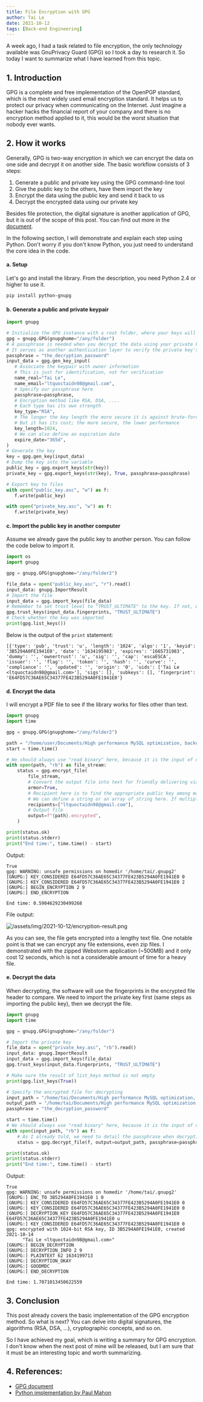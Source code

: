 ```yaml
---
title: File Encryption with GPG
author: Tai Le
date: 2021-10-12
tags: [Back-end Engineering]
---
```


A week ago, I had a task related to file encryption, the only technology available was GnuPrivacy Guard (GPG) so I took a day to research it. So today I want to summarize what I have learned from this topic.

## 1. Introduction

GPG is a complete and free implementation of the OpenPGP standard, which is the most widely used email encryption standard. It helps us to protect our privacy when communicating on the Internet. Just imagine a hacker hacks the financial report of your company and there is no encryption method applied to it, this would be the worst situation that nobody ever wants.


## 2. How it works

Generally, GPG is two-way encryption in which we can encrypt the data on one side and decrypt it on another side. The basic workflow consists of 3 steps:
1. Generate a public and private key using the GPG command-line tool
2. Give the public key to the others, have them import the key
3. Encrypt the data using the public key and send it back to us
3. Decrypt the encrypted data using our private key

Besides file protection, the digital signature is another application of GPG, but it is out of the scope of this post. You can find out more in the [document](https://www.gnupg.org/gph/en/manual/x135.html).

In the following section, I will demonstrate and explain each step using Python. Don't worry if you don't know Python, you just need to understand the core idea in the code.


#### a. Setup

Let's go and install the library. From the description, you need Python 2.4 or higher to use it.

```bash
pip install python-gnupg
```


#### b. Generate a public and private keypair

 ```python
import gnupg

# Initialize the GPG instance with a root folder, where your keys will be stored.
gpg = gnupg.GPG(gnupghome="/any/folder")
# A passphrase is needed when you decrypt the data using your private key
# It serves as another authentication layer to verify the private key's owner
passphrase = "the_decryption_password"
input_data = gpg.gen_key_input(
    # Associate the keypair with owner information
    # This is just for identification, not for verification
    name_real="Tai Le",
    name_email="ltquoctaidn98@gmail.com", 
    # Specify our passphrase here
    passphrase=passphrase,
    # Encryption method like RSA, DSA, ....
    # Each type has its own strength
    key_type="RSA",
    # The longer the key length the more secure it is against brute-force attacks
    # But it has its cost; the more secure, the lower performance
    key_length=1024,
    # We can also define an expiration date
    expire_date="365d",
)
# Generate the key
key = gpg.gen_key(input_data)
# Dump the key into the variable
public_key = gpg.export_keys(str(key))
private_key = gpg.export_keys(str(key), True, passphrase=passphrase)

# Export key to files
with open("public_key.asc", "w") as f:
    f.write(public_key)

with open("private_key.asc", "w") as f:
    f.write(private_key)
```


#### c. Import the public key in another computer

Assume we already gave the public key to another person. You can follow the code below to import it.

``` python
import os
import gnupg

gpg = gnupg.GPG(gnupghome="/any/folder2")

file_data = open("public_key.asc", "r").read()
input_data: gnupg.ImportResult
# Import the file
input_data = gpg.import_keys(file_data)
# Remember to set trust level to "TRUST_ULTIMATE" to the key. If not, we cannot encrypt files using the key
gpg.trust_keys(input_data.fingerprints, "TRUST_ULTIMATE")
# Check whether the key was imported
print(gpg.list_keys())
```

Below is the output of the `print` statement:

```
[{'type': 'pub', 'trust': 'u', 'length': '1024', 'algo': '1', 'keyid': '3B5294A0FE1941E0', 'date': '1634195983', 'expires': '1665731983', 'dummy': '', 'ownertrust': 'u', 'sig': '', 'cap': 'escaESCA', 'issuer': '', 'flag': '', 'token': '', 'hash': '', 'curve': '', 'compliance': '', 'updated': '', 'origin': '0', 'uids': ['Tai Le <ltquoctaidn98@gmail.com>'], 'sigs': [], 'subkeys': [], 'fingerprint': 'E64FD57C36AE65C34377FE423B5294A0FE1941E0'}
```


#### d. Encrypt the data

I will encrypt a PDF file to see if the library works for files other than text.

```python
import gnupg
import time

gpg = gnupg.GPG(gnupghome="/any/folder2")

path = "/home/user/Documents/High performance MySQL optimization, backups, and replication.pdf"
start = time.time()

# We should always use "read binary" here, because it is the input of decrypt_file method
with open(path, "rb") as file_stream:
    status = gpg.encrypt_file(
        file_stream,
        # Convert the output file into text for friendly delivering via email and other methods
        armor=True,
        # Recipient here is to find the appropriate public key among many keys imported
        # We can define a string or an array of string here. If multiple recipients are passed, the library will attach multiple keyprints of the public keys to the metadata of the encrypted file. So we can have one encrypted file for multiple public keys
        recipients=["ltquoctaidn98@gmail.com"],
        # Output file
        output=f"{path}.encrypted",
    )

print(status.ok)
print(status.stderr)
print("End time:", time.time() - start)
```

Output:
```
True
gpg: WARNING: unsafe permissions on homedir '/home/tai/.gnupg2'
[GNUPG:] KEY_CONSIDERED E64FD57C36AE65C34377FE423B5294A0FE1941E0 0
[GNUPG:] KEY_CONSIDERED E64FD57C36AE65C34377FE423B5294A0FE1941E0 2
[GNUPG:] BEGIN_ENCRYPTION 2 9
[GNUPG:] END_ENCRYPTION

End time: 0.5904629230499268
```

File output:

![/assets/img/2021-10-12/encryption-result.png](/assets/img/2021-10-12/encryption-result.png)

As you can see, the file gets encrypted into a lengthy text file. One notable point is that we can encrypt any file extensions, even zip files. I demonstrated with the zipped Webstorm application (~500MB) and it only cost 12 seconds, which is not a considerable amount of time for a heavy file.


#### e. Decrypt the data

When decrypting, the software will use the fingerprints in the encrypted file header to compare. We need to import the private key first (same steps as importing the public key), then we decrypt the file.

```python
import gnupg
import time

gpg = gnupg.GPG(gnupghome="/any/folder")

# Import the private key
file_data = open("private_key.asc", "rb").read()
input_data: gnupg.ImportResult
input_data = gpg.import_keys(file_data)
gpg.trust_keys(input_data.fingerprints, "TRUST_ULTIMATE")

# Make sure the result of list_keys method is not empty
print(gpg.list_keys(True))

# Specify the encrypted file for decrypting
input_path = "/home/tai/Documents/High performance MySQL optimization, backups, and replication.pdf.encrypted"
output_path = "/home/tai/Documents/High performance MySQL optimization, backups, and replication2.pdf"
passphrase = "the_decryption_password"

start = time.time()
# We should always use "read binary" here, because it is the input of decrypt_file method
with open(input_path, "rb") as f:
    # As I already told, we need to detail the passphrase when decrypting
    status = gpg.decrypt_file(f, output=output_path, passphrase=passphrase)

print(status.ok)
print(status.stderr)
print("End time:", time.time() - start)
```

Output:
```
True
gpg: WARNING: unsafe permissions on homedir '/home/tai/.gnupg2'
[GNUPG:] ENC_TO 3B5294A0FE1941E0 1 0
[GNUPG:] KEY_CONSIDERED E64FD57C36AE65C34377FE423B5294A0FE1941E0 0
[GNUPG:] KEY_CONSIDERED E64FD57C36AE65C34377FE423B5294A0FE1941E0 0
[GNUPG:] DECRYPTION_KEY E64FD57C36AE65C34377FE423B5294A0FE1941E0 E64FD57C36AE65C34377FE423B5294A0FE1941E0 u
[GNUPG:] KEY_CONSIDERED E64FD57C36AE65C34377FE423B5294A0FE1941E0 0
gpg: encrypted with 1024-bit RSA key, ID 3B5294A0FE1941E0, created 2021-10-14
      "Tai Le <ltquoctaidn98@gmail.com>"
[GNUPG:] BEGIN_DECRYPTION
[GNUPG:] DECRYPTION_INFO 2 9
[GNUPG:] PLAINTEXT 62 1634199713 
[GNUPG:] DECRYPTION_OKAY
[GNUPG:] GOODMDC
[GNUPG:] END_DECRYPTION

End time: 1.7071013450622559
```

## 3. Conclusion

This post already covers the basic implementation of the GPG encryption method. So what is next? You can delve into digital signatures, the algorithms (RSA, DSA, ...), cryptographic concepts, and so on.

So I have achieved my goal, which is writing a summary for GPG encryption. I don't know when the next post of mine will be released, but I am sure that it must be an interesting topic and worth summarizing.


## 4. References:

- [GPG document](https://www.gnupg.org/gph/en/manual.html)
- [Python implementation by Paul Mahon](https://www.youtube.com/watch?v=9NiPwvLCDpM&ab_channel=PracticalPythonSolutions-ByPaulMahon)

